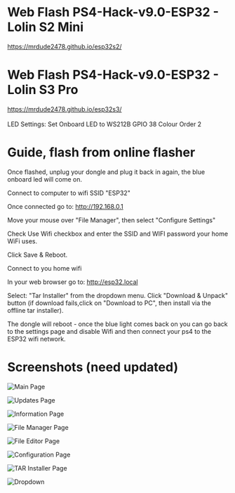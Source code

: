 # Web Flash PS4-Hack-v9.0-ESP32 - Lolin S2 Mini
https://mrdude2478.github.io/esp32s2/

# Web Flash PS4-Hack-v9.0-ESP32 - Lolin S3 Pro
https://mrdude2478.github.io/esp32s3/
<br/>
<br/>
LED Settings:
Set Onboard LED to WS212B
GPIO 38
Colour Order 2

# Guide, flash from online flasher

Once flashed, unplug your dongle and plug it back in again, the blue onboard led will come on.

Connect to computer to wifi SSID "ESP32"

Once connected go to: http://192.168.0.1

Move your mouse over "File Manager", then select "Configure Settings"

Check Use Wifi checkbox and enter the SSID and WIFI password your home WiFi uses.

Click Save & Reboot.

Connect to you home wifi

In your web browser go to: http://esp32.local

Select: "Tar Installer" from the dropdown menu.
Click "Download & Unpack" button (if download fails,click on "Download to PC", then install via the offline tar installer).

The dongle will reboot - once the blue light comes back on you can go back to the settings page and disable Wifi and then connect your ps4 to the ESP32 wifi network.

# Screenshots (need updated)
![Main Page](https://i.imgur.com/5kyxgYW.png)

![Updates Page](https://i.imgur.com/yNW28WB.png)

![Information Page](https://i.imgur.com/HC3yaVW.png)

![File Manager Page](https://i.imgur.com/xTstYTj.png)

![File Editor Page](https://i.imgur.com/tScZEj3.png)

![Configuration Page](https://i.imgur.com/4nJlz4D.png)

![TAR Installer Page](https://i.imgur.com/2oINUNS.jpeg)

![Dropdown](https://i.imgur.com/bpzatvr.png)
